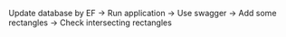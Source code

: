 Update database by EF -> Run application -> Use swagger -> Add some rectangles -> Check intersecting rectangles
